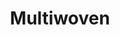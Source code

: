 ---
blog: https://blog.multiwoven.com/
codehost: https://github.com/https://github.com/Multiwoven/multiwoven
logohandle: multiwoven
sort: multiwoven
title: Multiwoven
website: https://www.multiwoven.com/
---